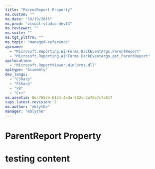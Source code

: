 ```yaml
---
title: "ParentReport Property"
ms.custom: ""
ms.date: "10/19/2016"
ms.prod: "visual-studio-dev14"
ms.reviewer: ""
ms.suite: ""
ms.tgt_pltfrm: ""
ms.topic: "managed-reference"
apiname: 
  - "Microsoft.Reporting.WinForms.BackEventArgs.ParentReport"
  - "Microsoft.Reporting.WinForms.BackEventArgs.get_ParentReport"
apilocation: 
  - "Microsoft.ReportViewer.WinForms.dll"
apitype: "Assembly"
dev_langs: 
  - "CSharp"
  - "FSharp"
  - "VB"
  - "C++"
ms.assetid: 8ec7653b-6124-4eda-882c-2a78e7c7a617
caps.latest.revision: 2
ms.author: "mblythe"
manager: "mblythe"
---
```

# ParentReport Property
# testing content